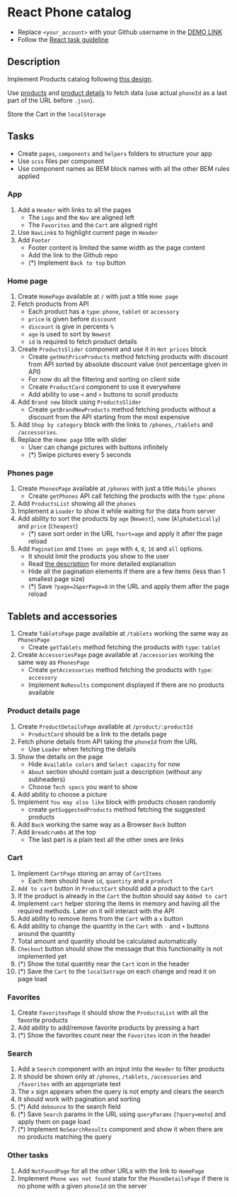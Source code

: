 # React Phone catalog
- Replace `<your_account>` with your Github username in the [DEMO LINK](https://KostyaPenyavskiy.github.io/react_phone-catalog/)
- Follow the [React task guideline](https://github.com/mate-academy/react_task-guideline#react-tasks-guideline)

## Description
Implement Products catalog following [this design](https://www.figma.com/file/uEetgWenSRxk9jgiym6Yzp/Phone-catalog-redesign?node-id=1%3A2).

Use [products](https://mate-academy.github.io/react_phone-catalog/api/products.json)
and [product details](https://mate-academy.github.io/react_phone-catalog/api/products/motorola-xoom.json)
tо fetch data (use actual `phoneId` as a last part of the URL before `.json`).

Store the Cart in the `localStorage`

## Tasks
- Create `pages`, `components` and `helpers` folders to structure your app
- Use `scss` files per component
- Use component names as BEM block names with all the other BEM rules applied

### App
1. Add a `Header` with links to all the pages
    - The `Logo` and the `Nav` are aligned left
    - The `Favorites` and the `Cart` are aligned right
1. Use `NavLink`s to highlight current page in `Header`
1. Add `Footer`
    - Footer content is limited the same width as the page content
    - Add the link to the Github repo
    - (*) Implement `Back to top` button

### Home page
1. Create `HomePage` available at `/` with just a title `Home page`
1. Fetch products from API
    - Each product has a `type`: `phone`, `tablet` or `accessory`
    - `price` is given before `discount`
    - `discount` is give in percents `%`
    - `age` is used to sort by `Newest`
    - `id` is required to fetch product details
1. Create `ProductsSlider` component and use it in `Hot prices` block
    - Create `getHotPriceProducts` method fetching products with discount from API
      sorted by absolute discount value (not percentage given in API)
    - For now do all the filtering and sorting on client side
    - Create `ProductCard` component to use it everywhere
    - Add ability to use `<` and `>` buttons to scroll products
1. Add `Brand new` block using `ProductsSlider`
    - Create `getBrandNewProducts` method fetching products without a discount from the API starting from the most expensive
1. Add `Shop by category` block with the links to `/phones`, `/tablets` and `/accessories`.
1. Replace the `Home page` title with slider
    - User can change pictures with buttons infinitely
    - (*) Swipe pictures every 5 seconds

### Phones page
1. Create `PhonesPage` available at `/phones` with just a title `Mobile phones`
    - Create `getPhones` API call fetching the products with the `type`: `phone`
1. Add `ProductsList` showing all the `phones`
1. Implement a `Loader` to show it while waiting for the data from server
1. Add ability to sort the products by `age` (`Newest`), `name` (`Alphabetically`) and `price` (`Cheapest`)
    - (*) save sort order in the URL `?sort=age` and apply it after the page reload
1. Add `Pagination` and `Items on page` with `4`, `8`, `16` and `all` options.
    - It should limit the products you show to the user
    - Read [the description](https://github.com/mate-academy/react_pagination#react-pagination) for more detailed explanation
    - Hide all the pagination elements if there are a few items (less than 1 smallest page size)
    - (*) Save `?page=2&perPage=8` in the URL and apply them after the page reload

## Tablets and accessories
1. Create `TabletsPage` page available at `/tablets` working the same way as `PhonesPage`
    - Create `getTablets` method fetching the products with `type`: `tablet`
1. Create `AccessoriesPage` page available at `/accessories` working the same way as `PhonesPage`
    - Create `getAccessories` method fetching the products with `type`: `accessory`
    - Implement `NoResults` component displayed if there are no products available

### Product details page
1. Create `ProductDetailsPage` available at `/product/:productId`
    - `ProductCard` should be a link to the details page
1. Fetch phone details from API taking the `phoneId` from the URL
    - Use `Loader` when fetching the details
1. Show the details on the page
    - Hide `Available colors` and `Select capacity` for now
    - `About` section should contain just a description (without any subheaders)
    - Choose `Tech specs` you want to show
1. Add ability to choose a picture
1. Implement `You may also like` block with products chosen randomly
    - create `getSuggestedProducts` method fetching the suggested products
1. Add `Back` working the same way as a Browser `Back` button
1. Add `Breadcrumbs` at the top
    - The last part is a plain text all the other ones are links

### Cart
1. Implement `CartPage` storing an array of `CartItems`
    - Each item should have `id`, `quantity` and a `product`
1. `Add to cart` button in `ProductCart` should add a product to the `Cart`
1. If the product is already in the `Cart` the button should say `Added to cart`
1. Implement `cart` helper storing the items in memory and having all the required methods.
  Later on it will interact with the API
1. Add ability to remove items from the `Cart` with a `x` button
1. Add ability to change the quantity in the `Cart` with `-` and `+` buttons around the quantity
1. Total amount and quantity should be calculated automatically
1. `Checkout` button should show the message that this functionality is not implemented yet
1. (*) Show the total quantity near the `Cart` icon in the header
1. (*) Save the `Cart` to the `localSotrage` on each change and read it on page load

### Favorites
1. Create `FavoritesPage` it should show the `ProductsList` with all the favorite products
1. Add ability to add/remove favorite products by pressing a hart
1. (*) Show the favorites count near the `Favorites` icon in the header

### Search
1. Add a `Search` component with an input into the `Header` to filter products
1. It should be shown only at `/phones`, `/tablets`, `/accessories` and `/favorites` with an appropriate text
1. The `x` sign appears when the query is not empty and clears the search
1. It should work with pagination and sorting
1. (*) Add `debounce` to the search field
1. (*) Save `Search` params in the URL using `queryParams` (`?query=moto`) and apply them on page load
1. (*) Implement `NoSearchResults` component and show it when there are no products matching the query

### Other tasks
1. Add `NotFoundPage` for all the other URLs with the link to `HomePage`
1. Implement `Phone was not found` state for the `PhoneDetailsPage` if there is no phone with a given `phoneId` on the server

